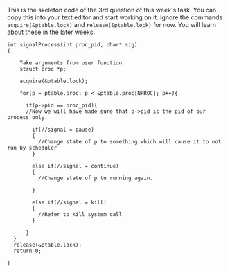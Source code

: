 This is the skeleton code of the 3rd question of this week's task. You can copy this into your text editor and start working on it. Ignore the commands `acquire(&ptable.lock)` and `release(&ptable.lock)` for now. You will learn about these in the later weeks.

```
int signalProcess(int proc_pid, char* sig)
{

    Take arguments from user function 
    struct proc *p;
    
    acquire(&ptable.lock);

    for(p = ptable.proc; p < &ptable.proc[NPROC]; p++){
    
      if(p->pid == proc_pid){
      //Now we will have made sure that p->pid is the pid of our process only.

        if(//signal = pause)
        {
          //Change state of p to something which will cause it to not run by scheduler
        }

        else if(//signal = continue)
        {
          //Change state of p to running again.

        }

        else if(//signal = kill)
        {      
          //Refer to kill system call
        }

      }
  }
  release(&ptable.lock);
  return 0;

}
```
